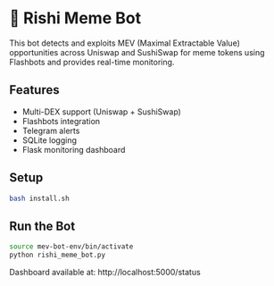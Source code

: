 # 🚀 Rishi Meme Bot

This bot detects and exploits MEV (Maximal Extractable Value) opportunities across Uniswap and SushiSwap for meme tokens using Flashbots and provides real-time monitoring.

## Features
- Multi-DEX support (Uniswap + SushiSwap)
- Flashbots integration
- Telegram alerts
- SQLite logging
- Flask monitoring dashboard

## Setup
```bash
bash install.sh
```

## Run the Bot
```bash
source mev-bot-env/bin/activate
python rishi_meme_bot.py
```

Dashboard available at: http://localhost:5000/status